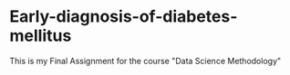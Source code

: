 # Early-diagnosis-of-diabetes-mellitus
This is my Final Assignment for the course "Data Science Methodology"
